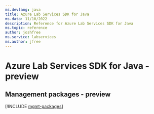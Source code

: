 ```yaml
---
ms.devlang: java
title: Azure Lab Services SDK for Java
ms.data: 11/10/2022
description: Reference for Azure Lab Services SDK for Java
ms.topic: reference
author: joshfree
ms.service: labservices
ms.author: jfree
---
```

# Azure Lab Services SDK for Java - preview

## Management packages - preview
[!INCLUDE [mgmt-packages](lab-services-mgmt-index.md)]